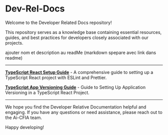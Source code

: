 # Dev-Rel-Docs

Welcome to the Developer Related Docs repository! 

This repository serves as a knowledge base containing essential resources, guides, and best practices for developers closely associated with our projects.


ajouter nom et description au readMe (markdown spepare avec link dans readme)

---

**[TypeScript React Setup Guide](./TypeScript-React-Setup-Guide/REACTSETUP.md)** - A comprehensive guide to setting up a TypeScript React project with ESLint and Prettier.

**[TypeScript App Versioning Guide](./TypeScript-AppVersion/APPVERSION-SETUP.md)** - Guide to Setting Up Application Versioning in a TypeScript React Project.

---

We hope you find the Developer Relative Documentation helpful and engaging. If you have any questions or need assistance, please reach out to the Ai-CFIA team.

Happy developing!
